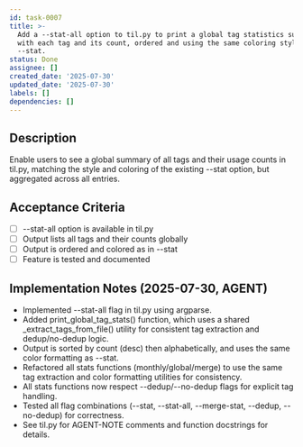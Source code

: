 ```yaml
---
id: task-0007
title: >-
  Add a --stat-all option to til.py to print a global tag statistics summary,
  with each tag and its count, ordered and using the same coloring style as
  --stat.
status: Done
assignee: []
created_date: '2025-07-30'
updated_date: '2025-07-30'
labels: []
dependencies: []
---
```


## Description

Enable users to see a global summary of all tags and their usage counts in til.py, matching the style and coloring of the existing --stat option, but aggregated across all entries.

## Acceptance Criteria

-   [ ] --stat-all option is available in til.py
-   [ ] Output lists all tags and their counts globally
-   [ ] Output is ordered and colored as in --stat
-   [ ] Feature is tested and documented

## Implementation Notes (2025-07-30, AGENT)

-   Implemented --stat-all flag in til.py using argparse.
-   Added print_global_tag_stats() function, which uses a shared \_extract_tags_from_file() utility for consistent tag extraction and dedup/no-dedup logic.
-   Output is sorted by count (desc) then alphabetically, and uses the same color formatting as --stat.
-   Refactored all stats functions (monthly/global/merge) to use the same tag extraction and color formatting utilities for consistency.
-   All stats functions now respect --dedup/--no-dedup flags for explicit tag handling.
-   Tested all flag combinations (--stat, --stat-all, --merge-stat, --dedup, --no-dedup) for correctness.
-   See til.py for AGENT-NOTE comments and function docstrings for details.
